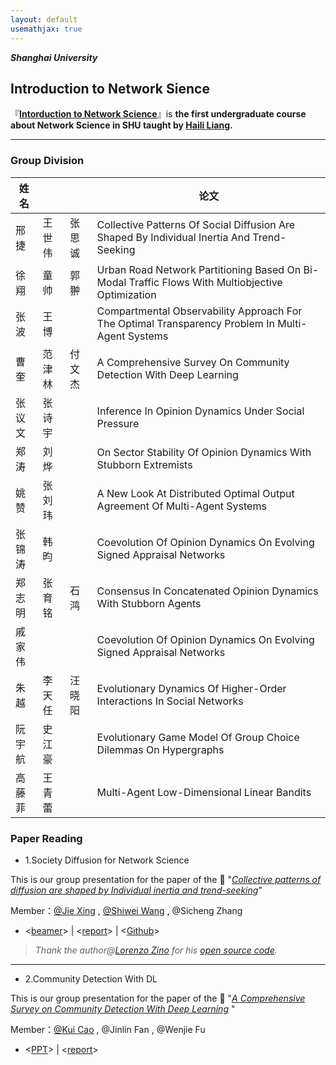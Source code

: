 ```yaml
---
layout: default
usemathjax: true
---
```


_**Shanghai University**_

## Introduction to Network Sience

『**[Intorduction to Network Science](http://mooc1.elearning.shu.edu.cn/mycourse/studentcourse?courseId=227845011&clazzid=61709981&enc=4e2cfaac316455ff9b10dac6526179a4)**』is **the first undergraduate course about Network Science in SHU taught by [Haili Liang](http://haililiang.academic.site/).**

---


### Group Division

| 姓名  |     |     | 论文                                                                                               |
|-----|-----|-----|--------------------------------------------------------------------------------------------------|
| 邢捷  | 王世伟 | 张思诚 | Collective Patterns Of Social Diffusion Are Shaped By Individual Inertia And Trend-Seeking       |
| 徐翔  | 童帅  | 郭翀  | Urban Road Network Partitioning Based On Bi-Modal Traffic Flows With Multiobjective Optimization |
| 张波  | 王博  |     | Compartmental Observability Approach For The Optimal Transparency Problem In Multi-Agent Systems |
| 曹奎  | 范津林 | 付文杰 | A Comprehensive Survey On Community Detection With Deep Learning                                 |
| 张议文 | 张诗宇 |     | Inference In Opinion Dynamics Under Social Pressure                                              |
| 郑涛  | 刘烨  |     | On Sector Stability Of Opinion Dynamics With Stubborn Extremists                                 |
| 姚赞  | 张刘玮 |     | A New Look At Distributed Optimal Output Agreement Of Multi-Agent Systems                        |
| 张锦涛 | 韩昀  |     | Coevolution Of Opinion Dynamics On Evolving Signed Appraisal Networks                            |
| 郑志明 | 张育铭 | 石鸿  | Consensus In Concatenated Opinion Dynamics With Stubborn Agents                                  |
| 戚家伟 |     |     | Coevolution Of Opinion Dynamics On Evolving Signed Appraisal Networks                            |
| 朱越  | 李天任 | 汪晓阳 | Evolutionary Dynamics Of Higher-Order Interactions In Social Networks                            |
| 阮宇航 | 史江豪 |     | Evolutionary Game Model Of Group Choice Dilemmas On Hypergraphs                                  |
| 高藤菲 | 王青蕾 |     | Multi-Agent Low-Dimensional Linear Bandits                                                       |


### Paper Reading

- 1.Society Diffusion for Network Science

This is our group presentation for the paper of the 📃 "*[Collective patterns of diffusion are shaped by Individual inertia and trend-seeking](https://doi.org/10.1038/s41467-021-25953-1)*" 

 
 Member：[@Jie Xing](https://github.com/jxing0831)
  ,  [@Shiwei Wang](https://github.com/wxuwvu) ,  @Sicheng Zhang

  - <[beamer](https://jxing0831.github.io/files/Collective_patterns_of_social_diffusion_are_shaped_by_individual_inertia_and_trend-seeking.pdf)>  | <[report](https://jxing0831.github.io/files/Final_report_for_NetSci.pdf)> | <[Github](https://github.com/jxing0831/SHU-Network_Science/tree/main/Introduction%20to%20Network%20Science/code4Fig_2)>
    
 > *Thank the author@[Lorenzo Zino](https://github.com/lzino90) for his [open source code](https://github.com/lzino90/diffusion/tree/v1.0).*
        
---

- 2.Community Detection With DL

This is our group presentation for the paper of the 📃 "_[A Comprehensive Survey on Community Detection With Deep Learning](https://doi.org/10.1109/TNNLS.2021.3137396)_ "

Member：[@Kui Cao](https://github.com/caokuii) , @Jinlin Fan ,  @Wenjie Fu

  - <[PPT](https://github.com/jxing0831/SHU-Network_Science/blob/main/Introduction%20to%20Network%20Science/PPT/%E7%AC%AC%E5%9B%9B%E7%BB%84-%E6%B7%B1%E5%BA%A6%E5%AD%A6%E4%B9%A0%E5%A4%84%E7%90%86%E7%A4%BE%E5%8C%BA%E6%A3%80%E6%B5%8B.pdf)>  | <[report](https://github.com/jxing0831/SHU-Network_Science/blob/main/Introduction%20to%20Network%20Science/Report/%E5%9F%BA%E4%BA%8E%E6%B7%B1%E5%BA%A6%E5%AD%A6%E4%B9%A0%E7%9A%84%E7%A4%BE%E5%8C%BA%E6%A3%80%E6%B5%8B%E7%BB%BC%E5%90%88%E7%A0%94%E7%A9%B6.pdf)> 
